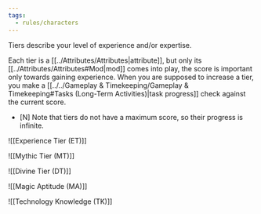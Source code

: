 ```yaml
---
tags:
  - rules/characters
---
```

Tiers describe your level of experience and/or expertise.

Each tier is a [[../Attributes/Attributes|attribute]], but only its [[../Attributes/Attributes#Mod|mod]] comes into play, the score is important only towards gaining experience.
When you are supposed to increase a tier, you make a [[../../Gameplay & Timekeeping/Gameplay & Timekeeping#Tasks (Long-Term Activities)|task progress]] check against the current score.

- [N] Note that tiers do not have a maximum score, so their progress is infinite.


![[Experience Tier (ET)]]



![[Mythic Tier (MT)]]



![[Divine Tier (DT)]]



![[Magic Aptitude (MA)]]



![[Technology Knowledge (TK)]]
